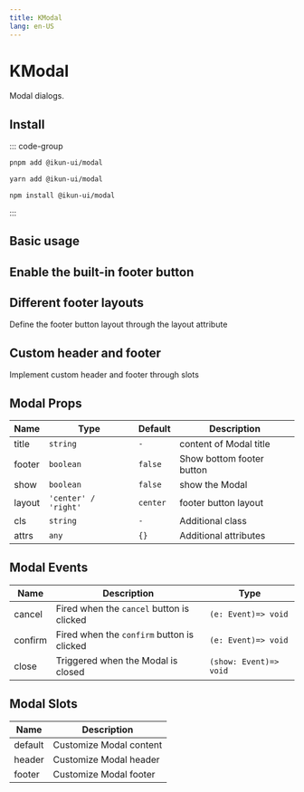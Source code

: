 ```yaml
---
title: KModal
lang: en-US
---
```


# KModal

Modal dialogs.

## Install

::: code-group

```bash [pnpm]
pnpm add @ikun-ui/modal
```

```bash [yarn]
yarn add @ikun-ui/modal
```

```bash [npm]
npm install @ikun-ui/modal
```

:::

## Basic usage

<demo src="../../../../example/Modal/basic.svelte" github="https://github.com/ikun-svelte/ikun-ui/tree/main/components/Modal"></demo>

## Enable the built-in footer button

<demo src="../../../../example/Modal/footer.svelte" github="https://github.com/ikun-svelte/ikun-ui/tree/main/components/Modal"></demo>

## Different footer layouts

Define the footer button layout through the layout attribute

<demo src="../../../../example/Modal/layout.svelte" github="https://github.com/ikun-svelte/ikun-ui/tree/main/components/Modal"></demo>

## Custom header and footer

Implement custom header and footer through slots

<demo src="../../../../example/Modal/custom.svelte" github="https://github.com/ikun-svelte/ikun-ui/tree/main/components/Modal"></demo>

## Modal Props

| Name   | Type                 | Default  | Description               |
| ------ | -------------------- | -------- | ------------------------- |
| title  | `string`             | `-`      | content of Modal title    |
| footer | `boolean`            | `false`  | Show bottom footer button |
| show   | `boolean`            | `false`  | show the Modal            |
| layout | `'center' / 'right'` | `center` | footer button layout      |
| cls    | `string`             | `-`      | Additional class          |
| attrs  | `any`                | `{}`     | Additional attributes     |

## Modal Events

| Name    | Description                                | Type                   |
| ------- | ------------------------------------------ | ---------------------- |
| cancel  | Fired when the `cancel` button is clicked  | `(e: Event)=> void`    |
| confirm | Fired when the `confirm` button is clicked | `(e: Event)=> void`    |
| close   | Triggered when the Modal is closed         | `(show: Event)=> void` |

## Modal Slots

| Name    | Description             |
| ------- | ----------------------- |
| default | Customize Modal content |
| header  | Customize Modal header  |
| footer  | Customize Modal footer  |
